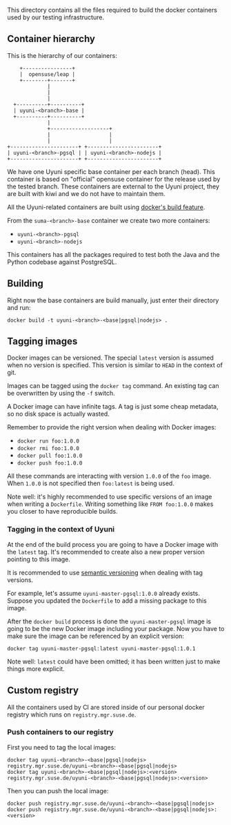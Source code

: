 This directory contains all the files required to build the docker containers
used by our testing infrastructure.

## Container hierarchy

This is the hierarchy of our containers:

```
    +----------------+
    |  opensuse/leap |
    +--------+-------+
             |
             |
             |
  +----------+----------+
  | uyuni-<branch>-base |
  +----------+----------+
             |
             +-------------------+
             |                   |
             |                   |
+----------------------+ +-----------------------+
| uyuni-<branch>-pgsql | | uyuni-<branch>-nodejs |
+----------------------+ +-----------------------+
```

We have one Uyuni specific base container per each branch (head).
This container is based on "official" opensuse container for the release
used by the tested branch. These containers are external to the Uyuni project,
they are built with kiwi and we do not have to maintain them.

All the Uyuni-related containers are built using
[docker's build feature](http://docs.docker.io/en/latest/use/builder/).

From the `suma-<branch>-base` container we create two more containers:

  * `uyuni-<branch>-pgsql`
  * `uyuni-<branch>-nodejs`

This containers has all the packages required to test both the Java and the
Python codebase against PostgreSQL.

## Building

Right now the base containers are build manually, just enter their directory and
run:
```
docker build -t uyuni-<branch>-<base|pgsql|nodejs> .
```

## Tagging images

Docker images can be versioned. The special `latest` version is assumed when
no version is specified. This version is similar to `HEAD` in the context of
git.

Images can be tagged using the `docker tag` command. An existing tag can be
overwritten by using the `-f` switch.

A Docker image can have infinite tags. A tag is just some cheap metadata, so
no disk space is actually wasted.

Remember to provide the right version when dealing with Docker images:
  * `docker run foo:1.0.0`
  * `docker rmi foo:1.0.0`
  * `docker pull foo:1.0.0`
  * `docker push foo:1.0.0`

All these commands are interacting with version `1.0.0` of the `foo` image. When
`1.0.0` is not specified then `foo:latest` is being used.

Note well: it's highly recommended to use specific versions of an image when
writing a `Dockerfile`. Writing something like `FROM foo:1.0.0` makes you closer
to have reproducible builds.

### Tagging in the context of Uyuni

At the end of the build process you are going to have a Docker image with
the `latest` tag. It's recommended to create also a new proper version pointing
to this image.

It is recommended to use [semantic versioning](http://semver.org/) when dealing
with tag versions.

For example, let's assume `uyuni-master-pgsql:1.0.0` already exists. Suppose you
updated the `Dockerfile` to add a missing package to this image.

After the `docker build` process is done the `uyuni-master-pgsql` image is going
to be the new Docker image including your package. Now you have to make sure
the image can be referenced by an explicit version:

`docker tag uyuni-master-pgsql:latest uyuni-master-pgsql:1.0.1`

Note well: `latest` could have been omitted; it has been written just to make
things more explicit.

## Custom registry

All the containers used by CI are stored inside of our personal docker registry
which runs on `registry.mgr.suse.de`.

### Push containers to our registry

First you need to tag the local images:
```
docker tag uyuni-<branch>-<base|pgsql|nodejs> registry.mgr.suse.de/uyuni-<branch>-<base|pgsql|nodejs>
docker tag uyuni-<branch>-<base|pgsql|nodejs>:<version> registry.mgr.suse.de/uyuni-<branch>-<base|pgsql|nodejs>:<version>
```

Then you can push the local image:
```
docker push registry.mgr.suse.de/uyuni-<branch>-<base|pgsql|nodejs>
docker push registry.mgr.suse.de/uyuni-<branch>-<base|pgsql|nodejs>:<version>
```
